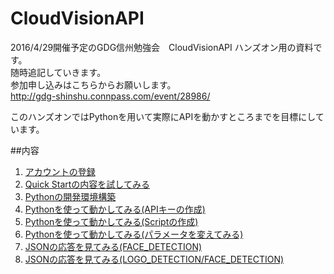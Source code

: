 # CloudVisionAPI

2016/4/29開催予定のGDG信州勉強会　CloudVisionAPI ハンズオン用の資料です。  
随時追記していきます。    
参加申し込みはこちらからお願いします。  
http://gdg-shinshu.connpass.com/event/28986/

このハンズオンではPythonを用いて実際にAPIを動かすところまでを目標にしています。


##内容
1. [アカウントの登録](FreeTraial.md)  
2. [Quick Startの内容を試してみる](QuickStart.md)
3. [Pythonの開発環境構築](DevEnvironment.md)
4. [Pythonを使って動かしてみる(APIキーの作成)](Tutorial1.md)  
5. [Pythonを使って動かしてみる(Scriptの作成)](Tutorial2.md)  
6. [Pythonを使って動かしてみる(パラメータを変えてみる)](Tutorial3.md)
7. [JSONの応答を見てみる(FACE_DETECTION)](Tutorial4.md)
8. [JSONの応答を見てみる(LOGO_DETECTION/FACE_DETECTION)](Tutorial5.md)
